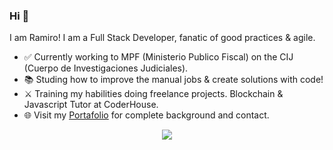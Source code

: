   ### Hi 👋 
I am Ramiro! I am a Full Stack Developer, fanatic of good practices & agile.
- ✅ Currently working to MPF (Ministerio Publico Fiscal) on the CIJ (Cuerpo de Investigaciones Judiciales).
- 📚 Studing how to improve the manual jobs & create solutions with code!
- ⚔️ Training my habilities doing freelance projects. Blockchain & Javascript Tutor at CoderHouse.
- 🌐 Visit my [Portafolio](https://rfd-development.vercel.app) for complete background and contact.

<div align=center>
<img src="https://github-readme-streak-stats.herokuapp.com?user=ramirofazio&theme=github-dark-blue&border_radius=5&date_format=n%2Fj%5B%2FY%5D&background=0A192F&border=5DC6BC&fire=DD2F0C&stroke=DDDDDD&ring=DD2F0C&currStreakNum=FFFFFF&sideNums=5DC6BC&currStreakLabel=DD2F0C" />
</div>
